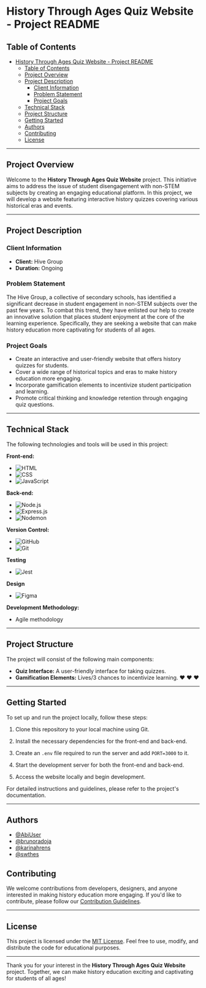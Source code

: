 # History Through Ages Quiz Website - Project README

## Table of Contents
- [History Through Ages Quiz Website - Project README](#history-through-ages-quiz-website---project-readme)
  - [Table of Contents](#table-of-contents)
  - [Project Overview](#project-overview)
  - [Project Description](#project-description)
    - [Client Information](#client-information)
    - [Problem Statement](#problem-statement)
    - [Project Goals](#project-goals)
  - [Technical Stack](#technical-stack)
  - [Project Structure](#project-structure)
  - [Getting Started](#getting-started)
  - [Authors](#authors)
  - [Contributing](#contributing)
  - [License](#license)

---

## Project Overview

Welcome to the **History Through Ages Quiz Website** project. This initiative aims to address the issue of student disengagement with non-STEM subjects by creating an engaging educational platform. In this project, we will develop a website featuring interactive history quizzes covering various historical eras and events.

---

## Project Description

### Client Information

- **Client:** Hive Group
- **Duration:** Ongoing

### Problem Statement

The Hive Group, a collective of secondary schools, has identified a significant decrease in student engagement in non-STEM subjects over the past few years. To combat this trend, they have enlisted our help to create an innovative solution that places student enjoyment at the core of the learning experience. Specifically, they are seeking a website that can make history education more captivating for students of all ages.

### Project Goals

- Create an interactive and user-friendly website that offers history quizzes for students.
- Cover a wide range of historical topics and eras to make history education more engaging.
- Incorporate gamification elements to incentivize student participation and learning.
- Promote critical thinking and knowledge retention through engaging quiz questions.

---

## Technical Stack

The following technologies and tools will be used in this project:

**Front-end:**
- ![HTML](https://img.shields.io/badge/HTML-239120?style=for-the-badge&logo=html5&logoColor=white)
- ![CSS](https://img.shields.io/badge/CSS-239120?&style=for-the-badge&logo=css3&logoColor=white)
- ![JavaScript](https://img.shields.io/badge/javascript-%23323330.svg?style=for-the-badge&logo=javascript&logoColor=%23F7DF1E)

**Back-end:**
- ![Node.js](https://img.shields.io/badge/Node.js-43853D?style=for-the-badge&logo=node.js&logoColor=white)
- ![Express.js](https://img.shields.io/badge/express.js-%23404d59.svg?style=for-the-badge&logo=express&logoColor=%2361DAFB)
- ![Nodemon](https://img.shields.io/badge/NODEMON-%23323330.svg?style=for-the-badge&logo=nodemon&logoColor=%BBDEAD)

**Version Control:**

- ![GitHub](https://img.shields.io/badge/github-%23121011.svg?style=for-the-badge&logo=github&logoColor=white)
- ![Git](https://img.shields.io/badge/git-%23F05033.svg?style=for-the-badge&logo=git&logoColor=white)
  
**Testing**

- ![Jest](https://img.shields.io/badge/-jest-%23C21325?style=for-the-badge&logo=jest&logoColor=white)

**Design**
- ![Figma](https://img.shields.io/badge/figma-%23F24E1E.svg?style=for-the-badge&logo=figma&logoColor=white)

**Development Methodology:**
- Agile methodology


---

## Project Structure

The project will consist of the following main components:

- **Quiz Interface:** A user-friendly interface for taking quizzes.
- **Gamification Elements:** Lives/3 chances to incentivize learning. ❤ ❤ ❤ 

---

## Getting Started

To set up and run the project locally, follow these steps:

1. Clone this repository to your local machine using Git.

2. Install the necessary dependencies for the front-end and back-end.

3. Create an `.env` file required to run the server and add `PORT=3000` to it.

4. Start the development server for both the front-end and back-end.

5. Access the website locally and begin development.

For detailed instructions and guidelines, please refer to the project's documentation.

---

## Authors

- [@AbiUser](https://www.github.com/AbiUser)
- [@brunoradoja](https://www.github.com/brunoradoja)
- [@karinahrens](https://www.github.com/karinahrens)
- [@swthes](https://www.github.com/swthes)




## Contributing

We welcome contributions from developers, designers, and anyone interested in making history education more engaging. If you'd like to contribute, please follow our [Contribution Guidelines](CONTRIBUTING.md).

---

## License

This project is licensed under the [MIT License](LICENSE). Feel free to use, modify, and distribute the code for educational purposes.

---

Thank you for your interest in the **History Through Ages Quiz Website** project. Together, we can make history education exciting and captivating for students of all ages!


